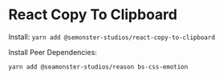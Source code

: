 # React Copy To Clipboard

Install:
`yarn add @semonster-studios/react-copy-to-clipboard`

Install Peer Dependencies:

`yarn add @seamonster-studios/reason bs-css-emotion`